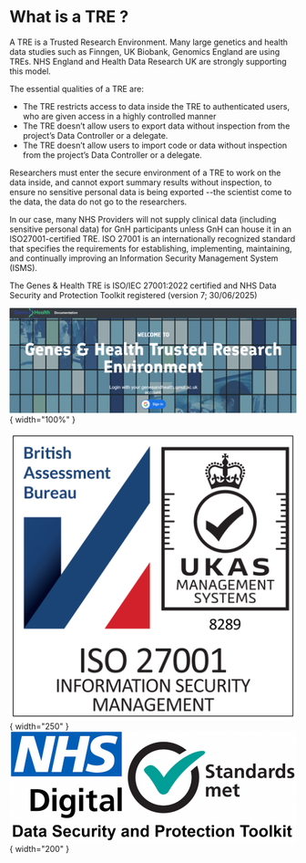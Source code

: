 # What is a TRE ?

A TRE is a Trusted Research Environment.  Many large genetics and health data studies such as Finngen, UK Biobank, Genomics England are using TREs. NHS England and Health Data Research UK are strongly supporting this model. 

The essential qualities of a TRE are:

- The TRE restricts access to data inside the TRE to authenticated users, who are given access in a highly controlled manner  
- The TRE doesn’t allow users to export data without inspection from the project’s Data Controller or a delegate.  
- The TRE doesn’t allow users to import code or data without inspection from the project’s Data Controller or a delegate.

Researchers must enter the secure environment of a TRE to work on the data inside, and cannot export summary results without inspection, to ensure no sensitive personal data is being exported --the scientist come to the data, the data do not go to the researchers.

In our case, many NHS Providers will not supply clinical data (including sensitive personal data) for GnH participants unless GnH can house it in an ISO27001-certified TRE.  ISO 27001 is an internationally recognized standard that specifies the requirements for establishing, implementing, maintaining, and continually improving an Information Security Management System (ISMS).

The Genes & Health TRE is ISO/IEC 27001:2022 certified and NHS Data Security and Protection Toolkit registered (version 7; 30/06/2025)

![TRE screenshot](images/tre/tre_screenshot.png){ width="100%" }

![ISO/IEC 27001:2022 badge](images/tre/British_Assessment_Bureau_ISO_27001_RGB_White_badge.png){ width="250" } 
![DSPT registration](images/tre/NHS-Digital-SDPToolkit-Standards-Met.png) { width="200" }



